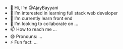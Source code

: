 - 👋 Hi, I’m @AjayBayyani
- 👀 I’m interested in learning full stack web developer
- 🌱 I’m currently learn front end 
- 💞️ I’m looking to collaborate on ...
- 📫 How to reach me ...
- 😄 Pronouns: ...
- ⚡ Fun fact: ...

<!---
AjayBayyani/AjayBayyani is a ✨ special ✨ repository because its `README.md` (this file) appears on your GitHub profile.
You can click the Preview link to take a look at your changes.
--->
